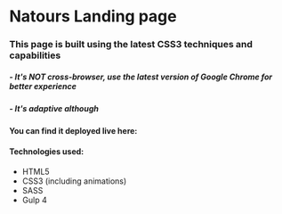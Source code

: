 # Natours Landing page

### This page is built using the latest CSS3 techniques and capabilities
##### - It's NOT cross-browser, use the latest version of Google Chrome for better experience
##### - It's adaptive although

#### You can find it deployed live here:

#### Technologies used:
- HTML5
- CSS3 (including animations)
- SASS
- Gulp 4